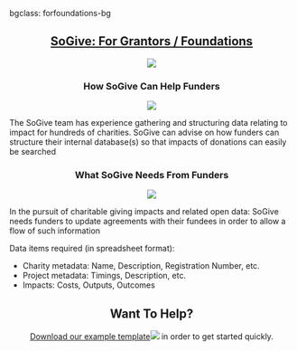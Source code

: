 bgclass: forfoundations-bg

<div class="forfoundations-bg">
</div>

<div class="col-md-12">
	<center>
		<H2 style="text-decoration: underline;">SoGive: For Grantors / Foundations</H2>
	</center>
</div>
<div class="col-md-12">
	<center>
		<img src="img/funding.ecosystem.infographic.png" class="img-fit">
	</center>
</div>
<div class="col-md-12">
	<div class="col-md-offset-2 col-md-8">
		<div class="col-md-6">
			<div class="col-md-12">
				<center>
					<H3>How SoGive Can Help Funders</H3>
				</center>
			</div>
			<div class="col-md-12">
				<center>
					<img src="img/hands.flower.jpg" class="img-fit">
				</center>
			</div>
			<div class="col-md-12">
				<p class="sogive-text-body">
					The SoGive team has experience gathering and structuring data relating to impact for hundreds of charities. SoGive can advise on how funders can structure their internal database(s) so that impacts of donations can easily be searched
				</p>
			</div>
		</div>
		<div class="col-md-6">
			<div class="col-md-12">
				<center>
					<H3>What SoGive Needs From Funders</H3>
				</center>
			</div>
			<div class="col-md-12">
				<center>
					<img src="img/nuts.table.jpg" class="img-fit">
				</center>
			</div>
			<div class="col-md-12">
				<p class="sogive-text-body">
					In the pursuit of charitable giving impacts and related open data: SoGive needs funders to update agreements with their fundees in order to allow a flow of such information
				</p>
			</div>
			<div class="col-md-12">
				<p class="sogive-text-body"> 
					Data items required (in spreadsheet format):
					<ul>
						<li>
							Charity metadata: Name, Description, Registration Number, etc.
						</li>
						<li>
							Project metadata: Timings, Description, etc.
						</li>
						<li>
							Impacts: Costs, Outputs, Outcomes
						</li>
					</ul>
				</p>
			</div>
		</div>
	</div>
</div>
<div class="col-md-12">
	<center>
		<H2>Want To Help?</H2>
	</center>
	<div class="col-md-offset-2 col-md-8">
		<center>
			<p class="sogive-text-body" style="text-align: center !important;">
				<a href="assets/sogive-charity-data-example.csv" download>Download our example template<img src="img/csv.png" class="inline-text-icon"></a> in order to get started quickly.
			</p>
		</center>
	</div>
</div>